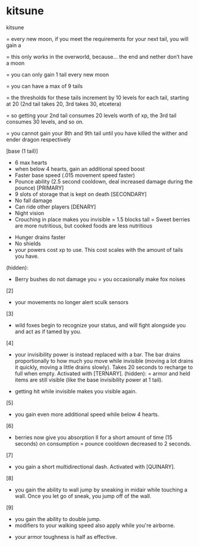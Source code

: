 # kitsune

kitsune 

= every new moon, if you meet the requirements for your next tail, you will gain a 

= this only works in the overworld, because… the end and nether don’t have a moon

= you can only gain 1 tail every new moon

= you can have a max of 9 tails

= the thresholds for these tails increment by 10 levels for each tail, starting at 20 (2nd tail takes 20, 3rd takes 30, etcetera)

= so getting your 2nd tail consumes 20 levels worth of xp, the 3rd tail consumes 30 levels, and so on.

= you cannot gain your 8th and 9th tail until you have killed the wither and ender dragon respectively


[base (1 tail)]
+ 6 max hearts
+ when below 4 hearts, gain an additional speed boost
+ Faster base speed (.015 movement speed faster)
+ Pounce ability (2.5 second cooldown, deal increased damage during the pounce) [PRIMARY]
+ 9 slots of storage that is kept on death [SECONDARY]
+ No fall damage
+ Can ride other players [DENARY]
+ Night vision
+ Crouching in place makes you invisible
= 1.5 blocks tall
= Sweet berries are more nutritious, but cooked foods are less nutritious
- Hunger drains faster
- No shields
- your powers cost xp to use. This cost scales with the amount of tails you have.

(hidden):
+ Berry bushes do not damage you
= you occasionally make fox noises


[2]
+ your movements no longer alert sculk sensors

[3]
+ wild foxes begin to recognize your status, and will fight alongside you and act as if tamed by you.

[4]
+ your invisibility power is instead replaced with a bar. The bar drains proportionally to how much you move while invisible (moving a lot drains it quickly, moving a little drains slowly). Takes 20 seconds to recharge to full when empty. Activated with [TERNARY].
(hidden):
= armor and held items are still visible (like the base invisibility power at 1 tail).
- getting hit while invisible makes you visible again.

[5]
+ you gain even more additional speed while below 4 hearts.

[6]
+ berries now give you absorption II for a short amount of time (15 seconds) on consumption
= pounce cooldown decreased to 2 seconds.

[7]
+ you gain a short multidirectional dash. Activated with [QUINARY].

[8]
+ you gain the ability to wall jump by sneaking in midair while touching a wall. Once you let go of sneak, you jump off of the wall.

[9]
+ you gain the ability to double jump.
+ modifiers to your walking speed also apply while you're airborne.
- your armor toughness is half as effective.

